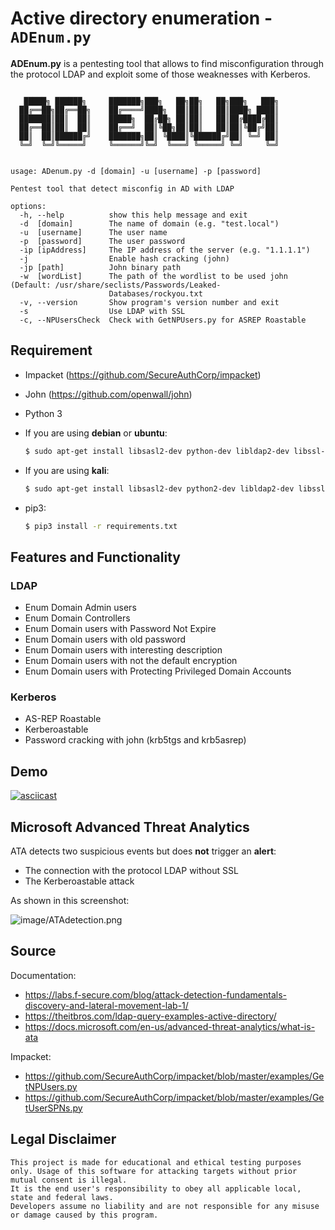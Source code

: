 # Active directory enumeration - `ADEnum.py`

**ADEnum.py** is a pentesting tool that allows to find misconfiguration through the protocol LDAP and exploit some of those weaknesses with Kerberos.

```text

   █████╗ ██████╗     ███████╗███╗   ██╗██╗   ██╗███╗   ███╗
  ██╔══██╗██╔══██╗    ██╔════╝████╗  ██║██║   ██║████╗ ████║
  ███████║██║  ██║    █████╗  ██╔██╗ ██║██║   ██║██╔████╔██║
  ██╔══██║██║  ██║    ██╔══╝  ██║╚██╗██║██║   ██║██║╚██╔╝██║
  ██║  ██║██████╔╝    ███████╗██║ ╚████║╚██████╔╝██║ ╚═╝ ██║
  ╚═╝  ╚═╝╚═════╝     ╚══════╝╚═╝  ╚═══╝ ╚═════╝ ╚═╝     ╚═╝


usage: ADenum.py -d [domain] -u [username] -p [password]

Pentest tool that detect misconfig in AD with LDAP

options:
  -h, --help          show this help message and exit
  -d  [domain]        The name of domain (e.g. "test.local")
  -u  [username]      The user name
  -p  [password]      The user password
  -ip [ipAddress]     The IP address of the server (e.g. "1.1.1.1")
  -j                  Enable hash cracking (john)
  -jp [path]          John binary path
  -w  [wordList]      The path of the wordlist to be used john (Default: /usr/share/seclists/Passwords/Leaked-
                      Databases/rockyou.txt
  -v, --version       Show program's version number and exit
  -s                  Use LDAP with SSL
  -c, --NPUsersCheck  Check with GetNPUsers.py for ASREP Roastable
```

## Requirement

- Impacket (<https://github.com/SecureAuthCorp/impacket>)
- John (<https://github.com/openwall/john>)
- Python 3
- If you are using **debian** or **ubuntu**:

	```bash
	$ sudo apt-get install libsasl2-dev python-dev libldap2-dev libssl-dev
	```

- If you are using  **kali**:

	```bash
	$ sudo apt-get install libsasl2-dev python2-dev libldap2-dev libssl-dev
	```
- pip3:

	```bash
	$ pip3 install -r requirements.txt
	```

## Features and Functionality

### LDAP

- Enum Domain Admin users
- Enum Domain Controllers
- Enum Domain users with Password Not Expire
- Enum Domain users with old password
- Enum Domain users with interesting description
- Enum Domain users with not the default encryption
- Enum Domain users with Protecting Privileged Domain Accounts

### Kerberos

- AS-REP Roastable
- Kerberoastable
- Password cracking with john  (krb5tgs and krb5asrep)

## Demo
[![asciicast](https://asciinema.org/a/362017.svg)](https://asciinema.org/a/362017?autoplay=1)

## Microsoft Advanced Threat Analytics

ATA detects two suspicious events but does **not** trigger an **alert**:

- The connection with the protocol LDAP without SSL
- The Kerberoastable attack

As shown in this screenshot:

![image/ATAdetection.png](image/ATAdetection.png)

## Source

Documentation:

- <https://labs.f-secure.com/blog/attack-detection-fundamentals-discovery-and-lateral-movement-lab-1/>
- <https://theitbros.com/ldap-query-examples-active-directory/>
- <https://docs.microsoft.com/en-us/advanced-threat-analytics/what-is-ata>

Impacket:

- <https://github.com/SecureAuthCorp/impacket/blob/master/examples/GetNPUsers.py>
- <https://github.com/SecureAuthCorp/impacket/blob/master/examples/GetUserSPNs.py>

## Legal Disclaimer

```text
This project is made for educational and ethical testing purposes only. Usage of this software for attacking targets without prior mutual consent is illegal.
It is the end user's responsibility to obey all applicable local, state and federal laws.
Developers assume no liability and are not responsible for any misuse or damage caused by this program.
```
